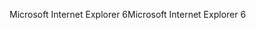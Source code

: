 <span data-ttu-id="fdb5e-101">Microsoft Internet Explorer 6</span><span class="sxs-lookup"><span data-stu-id="fdb5e-101">Microsoft Internet Explorer 6</span></span>